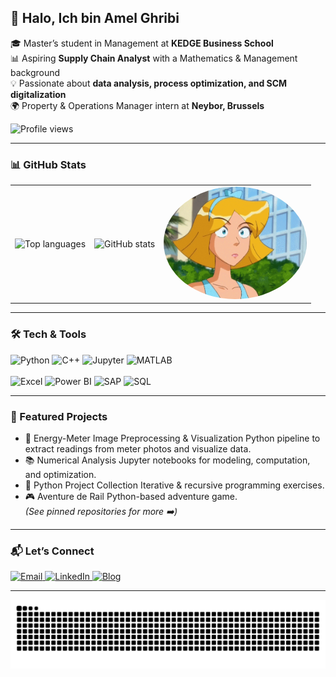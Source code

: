 <h2 align="left">👋 Halo, Ich bin Amel Ghribi</h2>

<p align="left">
  🎓 Master’s student in Management at <b>KEDGE Business School</b><br>
  📊 Aspiring <b>Supply Chain Analyst</b> with a Mathematics & Management background<br>
  💡 Passionate about <b>data analysis, process optimization, and SCM digitalization</b><br>
  🌍 Property & Operations Manager intern at <b>Neybor, Brussels</b>
</p>

![Profile views](https://komarev.com/ghpvc/?username=melapeufra&color=blue&style=for-the-badge)

---

### 📊 GitHub Stats


<table>
<tr>
<td align="left">

<img src="https://github-readme-stats.vercel.app/api/top-langs?username=melapeufra&layout=compact&langs_count=6&theme=dracula&hide_border=false" height="180" alt="Top languages" />

</td>
<td align="center">

<img src="https://github-readme-stats.vercel.app/api?username=melapeufra&show_icons=true&include_all_commits=true&count_private=true&theme=dracula&hide_border=false" height="180" alt="GitHub stats" />

</td>
<td align="right">

<img src="https://raw.githubusercontent.com/melapeufra/melapeufra/main/pic.gif" alt="Clover gif" height="180" style="border-radius:50%;" />

</td>
</tr>
</table>


---

### 🛠️ Tech & Tools
<div align="left">
  <!-- Core -->
  <img src="https://cdn.jsdelivr.net/gh/devicons/devicon/icons/python/python-original.svg" height="32" alt="Python" />
  <img src="https://cdn.jsdelivr.net/gh/devicons/devicon/icons/cplusplus/cplusplus-original.svg" height="32" alt="C++" />
  <img src="https://cdn.jsdelivr.net/gh/devicons/devicon/icons/jupyter/jupyter-original.svg" height="32" alt="Jupyter" />
  <img src="https://cdn.jsdelivr.net/gh/devicons/devicon/icons/matlab/matlab-original.svg" height="32" alt="MATLAB" />
  <br/><br/>
  <!-- Analytics stack -->
  <img src="https://img.shields.io/badge/Excel-217346?style=for-the-badge&logo=microsoft-excel&logoColor=white" height="28" alt="Excel" />
  <img src="https://img.shields.io/badge/Power%20BI-F2C811?style=for-the-badge&logo=powerbi&logoColor=black" height="28" alt="Power BI" />
  <img src="https://img.shields.io/badge/SAP-0FAAFF?style=for-the-badge&logo=sap&logoColor=white" height="28" alt="SAP" />
  <img src="https://img.shields.io/badge/SQL-336791?style=for-the-badge&logo=postgresql&logoColor=white" height="28" alt="SQL" />
</div>

---

### 🌟 Featured Projects
- 🔌 Energy-Meter Image Preprocessing & Visualization Python pipeline to extract readings from meter photos and visualize data.  
- 📚 Numerical Analysis Jupyter notebooks for modeling, computation, and optimization.  
- 🧠 Python Project Collection Iterative & recursive programming exercises.  
- 🎮 Aventure de Rail Python-based adventure game.  
*(See pinned repositories for more ➡️)*

---

### 📬 Let’s Connect
<div align="left">
  <a href="mailto:YOUR_EMAIL_HERE">
    <img src="https://img.shields.io/badge/Gmail-D14836?style=for-the-badge&logo=gmail&logoColor=white" alt="Email" />
  </a>
  <a href="https://www.linkedin.com/in/ghribi-amel-182610209/">
    <img src="https://img.shields.io/badge/LinkedIn-0077B5?style=for-the-badge&logo=linkedin&logoColor=white" alt="LinkedIn" />
  </a>
  <a href="https://melapeufra.blogspot.com/">
    <img src="https://img.shields.io/badge/Blog-Blogger-FF5722?style=for-the-badge&logo=blogger&logoColor=white" alt="Blog" />
  </a>
</div>

---

<p align="center">
  <img src="https://raw.githubusercontent.com/melapeufra/melapeufra/output/snake.svg" alt="Snake animation" />
</p>

